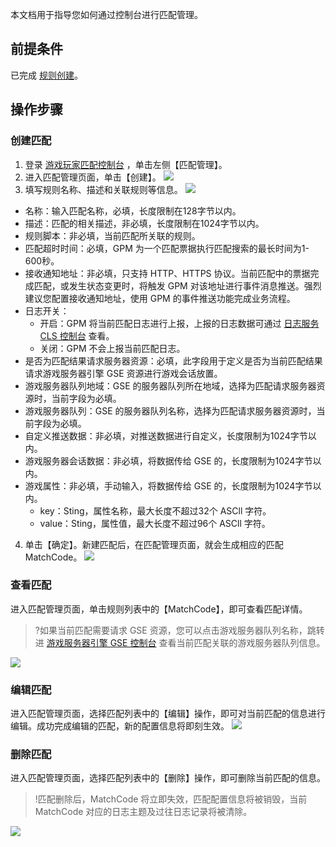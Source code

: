 本文档用于指导您如何通过控制台进行匹配管理。

## 前提条件
已完成 [规则创建](https://cloud.tencent.com/document/product/1294/48962)。

## 操作步骤
### 创建匹配
1. 登录 [游戏玩家匹配控制台](https://console.cloud.tencent.com/gpm) ，单击左侧【匹配管理】。
2. 进入匹配管理页面，单击【创建】。
![](https://main.qcloudimg.com/raw/3fdf7b62de89ae5e1fb720de402fef0c.jpg)
3. 填写规则名称、描述和关联规则等信息。
![](https://main.qcloudimg.com/raw/9a2bc5480bd402fc12165e1891d8fa04.png)
 - 名称：输入匹配名称，必填，长度限制在128字节以内。
 - 描述：匹配的相关描述，非必填，长度限制在1024字节以内。
 - 规则脚本：非必填，当前匹配所关联的规则。
 - 匹配超时时间：必填，GPM 为一个匹配票据执行匹配搜索的最长时间为1-600秒。
 - 接收通知地址：非必填，只支持 HTTP、HTTPS 协议。当前匹配中的票据完成匹配，或发生状态变更时，将触发 GPM 对该地址进行事件消息推送。强烈建议您配置接收通知地址，使用 GPM 的事件推送功能完成业务流程。
 - 日志开关：
    -  开启：GPM 将当前匹配日志进行上报，上报的日志数据可通过 [日志服务 CLS 控制台](https://console.cloud.tencent.com/cls/overview?region=ap-guangzhou) 查看。
    -  关闭：GPM 不会上报当前匹配日志。
 - 是否为匹配结果请求服务器资源：必填，此字段用于定义是否为当前匹配结果请求游戏服务器引擎 GSE 资源进行游戏会话放置。
 - 游戏服务器队列地域：GSE 的服务器队列所在地域，选择为匹配请求服务器资源时，当前字段为必填。
 - 游戏服务器队列：GSE 的服务器队列名称，选择为匹配请求服务器资源时，当前字段为必填。
 - 自定义推送数据：非必填，对推送数据进行自定义，长度限制为1024字节以内。
 - 游戏服务器会话数据：非必填，将数据传给 GSE 的，长度限制为1024字节以内。
 - 游戏属性：非必填，手动输入，将数据传给 GSE 的，长度限制为1024字节以内。
    - key：Sting，属性名称，最大长度不超过32个 ASCll 字符。
    - value：Sting，属性值，最大长度不超过96个 ASCll 字符。
4. 单击【确定】。新建匹配后，在匹配管理页面，就会生成相应的匹配 MatchCode。
![](https://main.qcloudimg.com/raw/e459b3948922bbe38b947f5be0d70789.jpg)

### 查看匹配
进入匹配管理页面，单击规则列表中的【MatchCode】，即可查看匹配详情。
>?如果当前匹配需要请求 GSE 资源，您可以点击游戏服务器队列名称，跳转进 [游戏服务器引擎 GSE 控制台](https://console.cloud.tencent.com/gpm) 查看当前匹配关联的游戏服务器队列信息。
>
![](https://main.qcloudimg.com/raw/09ab6b99d7693c41a660876221b75090.jpg)

### 编辑匹配
进入匹配管理页面，选择匹配列表中的【编辑】操作，即可对当前匹配的信息进行编辑。成功完成编辑的匹配，新的配置信息将即刻生效。
![](https://main.qcloudimg.com/raw/0c13529c6f90f594e31db393af65d439.jpg)

### 删除匹配
进入匹配管理页面，选择匹配列表中的【删除】操作，即可删除当前匹配的信息。
>!匹配删除后，MatchCode 将立即失效，匹配配置信息将被销毁，当前 MatchCode 对应的日志主题及过往日志记录将被清除。
>
![](https://main.qcloudimg.com/raw/c62c5fe0a841c939342e915d184ce320.jpg)




